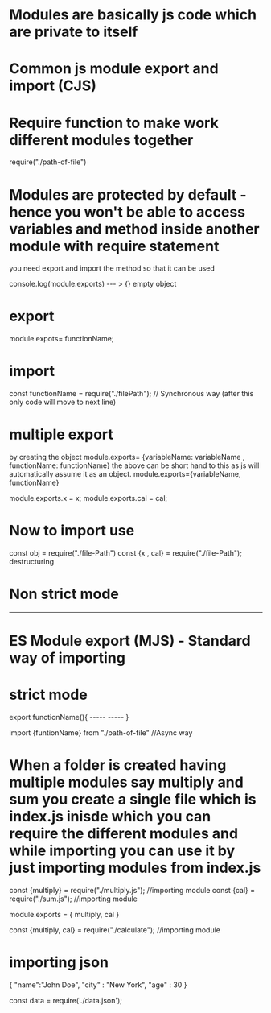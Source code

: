 # Modules are basically js code which are private to itself

# Common js module export and import (CJS)

# Require function to make work different modules together
require("./path-of-file")

# Modules are protected by default - hence you won't be able to access variables and method inside another module with require statement 
you need export and import the method so that it can be used

console.log(module.exports) --- >  {} empty object

# export
module.expots= functionName;

# import
const functionName =  require("./filePath"); // Synchronous way (after this only code will move to next line)

# multiple export 
by creating the object 
module.exports= {variableName: variableName , functionName: functionName}
the above can be short hand to this as js will automatically assume it as an object.
module.exports={variableName, functionName} 

module.exports.x = x;
module.exports.cal = cal;

# Now to import use  
const obj =  require("./file-Path")
const {x , cal} = require("./file-Path"); destructuring

# Non strict mode
-----------------------------------------------------------------

# ES Module export (MJS) - Standard way of importing
# strict mode
export functionName(){
    -----
    -----
}

import {funtionName} from "./path-of-file" //Async way 



# When a folder is created having multiple modules say multiply and sum you create a single file which is index.js inisde which you can require the different modules and while importing you can use it by just importing modules from index.js


const {multiply} = require("./multiply.js"); //importing module
const {cal} = require("./sum.js"); //importing module

module.exports = {
    multiply,
    cal
}

const {multiply, cal} =  require("./calculate"); //importing module


# importing json
{
    "name":"John Doe",
    "city" : "New York",
    "age" : 30
}


const data = require('./data.json');